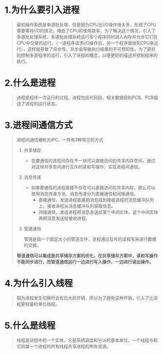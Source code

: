 # 1.为什么要引入进程

> 最初操作系统是单道批处理，但是因为CPU比I/O操作快太多，形成了CPU需要等待I/O的情况，降低了CPU的使用效率，为了解决这个情况，引入了多道批处理系统，多道批处理系统运行多个程序同时进入内存并允许它们在CPU中交替的运行。（一道程序请求I/O操作后，另一个程序就放到CPU来运行），这样就导致了异步性，异步会导致执行结果的不可预知性，为了更好的控制多道程序的运行，引入了进程的概念，以便更好的描述并控制程序的执行。

# 2.什么是进程

> 进程是程序一次运行的过程。进程包括代码段、相关数据段和PCB。PCB描述了进程的运行状态。

# 3.进程间通信方式

> 进程间通信被称为IPC，一共有3种常见的方式
>
> 1. 共享储存
>
>    - 在要通信的进程间存在不一块可以直接访问的共享内存空间，通过对这块共享空间进行互斥的读和写操作，实现进程间通信。
>
> 2. 消息传递
>
>    - 如果要通信的进程直接不存在可以直接访问的共享内存，那么可以使用消息传递方法。消息传递分为直接通信和间接通信。
>      - 直接通信，发送进程直接把消息挂到接收进程的消息缓冲队列上，接收进程从消息缓冲队列获取信息。
>      - 间接通信，发送进程把消息发送给某个中间实体，这个中间实体再把消息发送给接收进程。
>
> 3. 管道通信
>
>    管道是指一个固定大小的管道文件，进程通过互斥的读和写来进行数据的交换。
>
>  **管道通信可以看成是共享储存方案的优化，在共享储存方案中，读和写操作不能同步进行，而管道通信运行一边进行写入操作，一边进行读出操作。**

# 4.为什么引入线程

> 因为进程发生切换时会有巨大的开销，所以为了避免这种开销，引入了比进程更轻量的单位线程。

# 5.什么是线程

> 线程是进程中的一个实体，它是系统调度和分派的基本单位，一个线程与和它同属一个进程的所有线程共享进程的所有资源。
